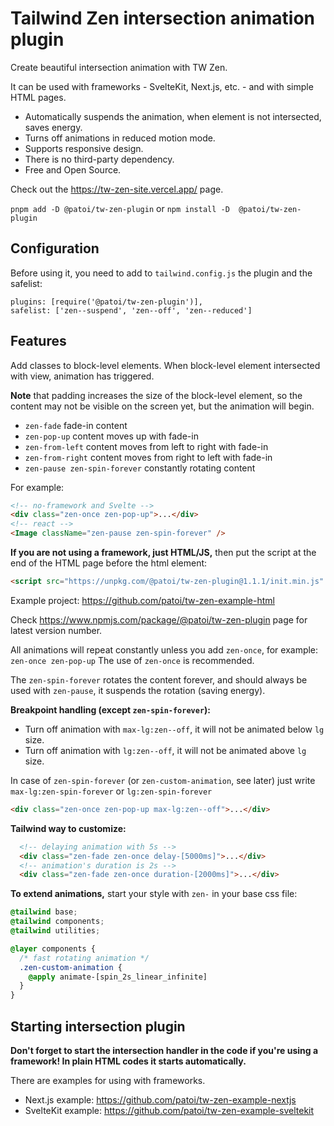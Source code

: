 # Tailwind Zen intersection animation plugin

Create beautiful intersection animation with TW Zen.

It can be used with frameworks - SvelteKit, Next.js, etc. - and with simple HTML pages.

- Automatically suspends the animation, when element is not intersected, saves energy.
- Turns off animations in reduced motion mode.
- Supports responsive design.
- There is no third-party dependency.
- Free and Open Source.

Check out the https://tw-zen-site.vercel.app/ page.

`pnpm add -D @patoi/tw-zen-plugin` or `npm install -D  @patoi/tw-zen-plugin`

## Configuration

Before using it, you need to add to `tailwind.config.js` the plugin and the safelist:

```
plugins: [require('@patoi/tw-zen-plugin')],
safelist: ['zen--suspend', 'zen--off', 'zen--reduced']
```

## Features

Add classes to block-level elements.
When block-level element intersected with view, animation has triggered.

**Note** that padding increases the size of the block-level element, so the content may not be visible on the screen yet, but the animation will begin.

- `zen-fade` fade-in content
- `zen-pop-up` content moves up with fade-in
- `zen-from-left` content moves from left to right with fade-in
- `zen-from-right` content moves from right to left with fade-in
- `zen-pause zen-spin-forever` constantly rotating content

For example:

```html
<!-- no-framework and Svelte -->
<div class="zen-once zen-pop-up">...</div>
<!-- react -->
<Image className="zen-pause zen-spin-forever" />
```

**If you are not using a framework, just HTML/JS,** then put the script at the end of the HTML page before the html element:

```html
<script src="https://unpkg.com/@patoi/tw-zen-plugin@1.1.1/init.min.js" />
```
Example project: https://github.com/patoi/tw-zen-example-html

Check https://www.npmjs.com/package/@patoi/tw-zen-plugin page for latest version number.

All animations will repeat constantly unless you add `zen-once`, for example: `zen-once zen-pop-up` The use of `zen-once` is recommended.

The `zen-spin-forever` rotates the content forever, and should always be used with `zen-pause`, it suspends the rotation (saving energy).

**Breakpoint handling (except `zen-spin-forever`):**

- Turn off animation with `max-lg:zen--off`, it will not be animated below `lg` size.
- Turn off animation with `lg:zen--off`, it will not be animated above `lg` size.

In case of `zen-spin-forever` (or `zen-custom-animation`, see later) just write `max-lg:zen-spin-forever` or `lg:zen-spin-forever`

```html
<div class="zen-once zen-pop-up max-lg:zen--off">...</div>
```

**Tailwind way to customize:**

```html
  <!-- delaying animation with 5s -->
  <div class="zen-fade zen-once delay-[5000ms]">...</div>
  <!-- animation's duration is 2s -->
  <div class="zen-fade zen-once duration-[2000ms]">...</div>
```

**To extend animations,** start your style with `zen-` in your base css file:

```css
@tailwind base;
@tailwind components;
@tailwind utilities;

@layer components {
  /* fast rotating animation */
  .zen-custom-animation {
    @apply animate-[spin_2s_linear_infinite]
  }
}
```

## Starting intersection plugin

**Don't forget to start the intersection handler in the code if you're using a framework! In plain HTML codes it starts automatically.**

There are examples for using with frameworks.

- Next.js example: https://github.com/patoi/tw-zen-example-nextjs
- SvelteKit example: https://github.com/patoi/tw-zen-example-sveltekit
